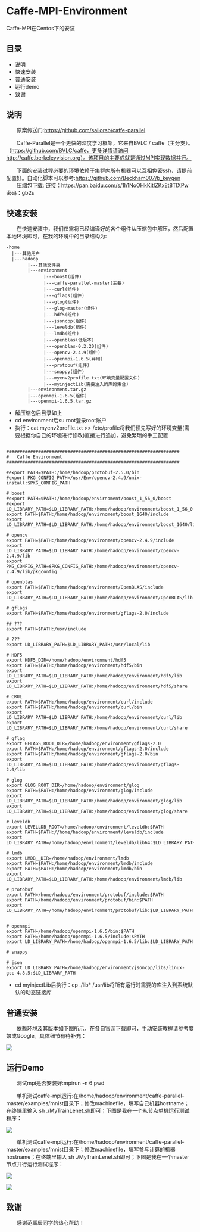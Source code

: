 # Caffe-MPI-Environment
Caffe-MPI在Centos下的安装

## 目录
- 说明
- 快速安装
- 普通安装 
- 运行demo
- 致谢

## 说明

&emsp;&emsp;原案传送门:https://github.com/sailorsb/caffe-parallel  

&emsp;&emsp;Caffe-Parallel是一个更快的深度学习框架，它来自BVLC / caffe（主分支）。（https://github.com/BVLC/caffe，更多详情请访问 http://caffe.berkeleyvision.org）。该项目的主要成就是通过MPI实现数据并行。  

&emsp;&emsp;下面的安装过程必要的环境依赖于集群内所有机器可以互相免密ssh，请提前配置好。自动化脚本可以参考:https://github.com/Beckham007/b_keygen  
&emsp;&emsp;压缩包下载: 链接：https://pan.baidu.com/s/1h1NoOHkKitIZKxEt8TIXPw 密码：gb2s  

## 快速安装

&emsp;&emsp;在快速安装中，我们仅需将已经编译好的各个组件从压缩包中解压，然后配置本地环境即可，在我的环境中的目录结构为:  

```
-home
  |---其他用户
  |---hadoop
        |---其他文件夹
        |---environment
              |---boost(组件)
              |---caffe-parallel-master(主要)
              |---curl(组件)
              |---gflags(组件)
              |---glog(组件)
              |---glog-master(组件)
              |---hdf5(组件)
              |---jsoncpp(组件)
              |---leveldb(组件)
              |---lmdb(组件)
              |---openblas(低版本)
              |---openblas-0.2.20(组件)
              |---opencv-2.4.9(组件)
              |---openmpi-1.6.5(弃用)
              |---protobuf(组件)
              |---snappy(组件)
              |---myenv2profile.txt(环境变量配置文件)
              |---myinjectLib(需要注入的库的集合)
        |---environment.tar.gz
        |---openmpi-1.6.5(组件)
        |---openmpi-1.6.5.tar.gz
```

- 解压缩包后目录如上
- cd environment后su root登录root账户
- 执行：cat myenv2profile.txt >> /etc/profile将我们预先写好的环境变量(需要根据你自己的环境进行修改)直接进行追加，避免繁琐的手工配置  
```

#################################################################
#	Caffe Environment
#################################################################

#export PATH=$PATH:/home/hadoop/protobuf-2.5.0/bin
#export PKG_CONFIG_PATH=/usr/Env/opencv-2.4.9/unix-install:$PKG_CONFIG_PATH

# boost
#export PATH=$PATH:/home/hadoop/envirnoment/boost_1_56_0/boost
#export LD_LIBRARY_PATH=$LD_LIBRARY_PATH:/home/hadoop/environment/boost_1_56_0
export PATH=$PATH:/home/hadoop/envirnoment/boost_1640/include
export LD_LIBRARY_PATH=$LD_LIBRARY_PATH:/home/hadoop/environment/boost_1640/lib

# opencv
export PATH=$PATH:/home/hadoop/environment/opencv-2.4.9/include
export LD_LIBRARY_PATH=$LD_LIBRARY_PATH:/home/hadoop/environment/opencv-2.4.9/lib
export PKG_CONFIG_PATH=$PKG_CONFIG_PATH:/home/hadoop/environment/opencv-2.4.9/lib/pkgconfig

# openblas
export PATH=$PATH:/home/hadoop/environment/OpenBLAS/include
export LD_LIBRARY_PATH=$LD_LIBRARY_PATH:/home/hadoop/environment/OpenBLAS/lib

# gflags
export PATH=$PATH:/home/hadoop/environment/gflags-2.0/include

## ???
export PATH=$PATH:/usr/include

# ???
export LD_LIBRARY_PATH=$LD_LIBRARY_PATH:/usr/local/lib

# HDF5
export HDF5_DIR=/home/hadoop/environment/hdf5
export PATH=$PATH:/home/hadoop/environment/hdf5/bin
export LD_LIBRARY_PATH=$LD_LIBRARY_PATH:/home/hadoop/environment/hdf5/lib
export LD_LIBRARY_PATH=$LD_LIBRARY_PATH:/home/hadoop/environment/hdf5/share

# CRUL
export PATH=$PATH:/home/hadoop/environment/curl/include
export PATH=$PATH:/home/hadoop/environment/curl/bin
export LD_LIBRARY_PATH=$LD_LIBRARY_PATH:/home/hadoop/environment/curl/lib
export LD_LIBRARY_PATH=$LD_LIBRARY_PATH:/home/hadoop/environment/curl/share

# gflag
export GFLAGS_ROOT_DIR=/home/hadoop/environment/gflags-2.0
export PATH=$PATH:/home/hadoop/environment/gflags-2.0/include
export PATH=$PATH:/home/hadoop/environment/gflags-2.0/bin
export LD_LIBRARY_PATH=$LD_LIBRARY_PATH:/home/hadoop/environment/gflags-2.0/lib

# glog
export GLOG_ROOT_DIR=/home/hadoop/environment/glog
export PATH=$PATH:/home/hadoop/environment/glog/include
export LD_LIBRARY_PATH=$LD_LIBRARY_PATH:/home/hadoop/environment/glog/lib
export LD_LIBRARY_PATH=$LD_LIBRARY_PATH:/home/hadoop/environment/glog/share

# leveldb
export LEVELLDB_ROOT=/home/hadoop/environment/leveldb:$PATH
export PATH=$PATH://home/hadoop/environment/leveldb/include
export LD_LIBRARY_PATH=/home/hadoop/environment/leveldb/lib64:$LD_LIBRARY_PATH

# lmdb
export LMDB__DIR=/home/hadoop/environment/lmdb
export PATH=$PATH:/home/hadoop/environment/lmdb/include
export PATH=$PATH:/home/hadoop/environment/lmdb/bin
export LD_LIBRARY_PATH=$LD_LIBRARY_PATH:/home/hadoop/environment/lmdb/lib

# protobuf
export PATH=/home/hadoop/environment/protobuf/include:$PATH
export PATH=/home/hadoop/environment/protobuf/bin:$PATH
export LD_LIBRARY_PATH=/home/hadoop/environment/protobuf/lib:$LD_LIBRARY_PATH


# openmpi
export PATH=/home/hadoop/openmpi-1.6.5/bin:$PATH
export PATH=/home/hadoop/openmpi-1.6.5/include:$PATH
export LD_LIBRARY_PATH=/home/hadoop/openmpi-1.6.5/lib:$LD_LIBRARY_PATH

# snappy

# json
export LD_LIBRARY_PATH=/home/hadoop/environment/jsoncpp/libs/linux-gcc-4.8.5:$LD_LIBRARY_PATH

```
- cd myinjectLib后执行：cp ./lib* /usr/lib将所有运行时需要的库注入到系统默认的动态链接库  

## 普通安装

&emsp;&emsp;依赖环境及其版本如下图所示，在各自官网下载即可，手动安装教程请参考度娘或Google。具体细节有待补充：  

![](http://ww1.sinaimg.cn/large/005L0VzSly1ftvg577c5oj30ff0f7wej.jpg)  


## 运行Demo
&emsp;&emsp;测试mpi是否安装好:mpirun -n 6 pwd

&emsp;&emsp;单机测试caffe-mpi运行:在/home/hadoop/environment/caffe-parallel-master/examples/mnist目录下；修改machinefile，填写自己机器hostname；在终端里输入 sh ./MyTrainLenet.sh即可；下图是我在一个从节点单机运行测试程序：

![](http://ww1.sinaimg.cn/large/005L0VzSly1ftvfvbf5xfj30iv09owhp.jpg)  

&emsp;&emsp;单机测试caffe-mpi运行:在/home/hadoop/environment/caffe-parallel-master/examples/mnist目录下；修改machinefile，填写参与计算的机器hostname；在终端里输入 sh ./MyTrainLenet.sh即可；下图是我在一个master节点并行运行测试程序：  

![](http://ww1.sinaimg.cn/large/005L0VzSly1ftvfzszvltj30ir06eabo.jpg)  

![](http://ww1.sinaimg.cn/large/005L0VzSly1ftvfzzosegj30ix05w0ud.jpg)  

## 致谢

&emsp;&emsp;感谢范禹辰同学的热心帮助！



